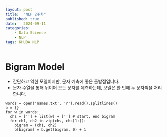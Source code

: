 ```yaml
---
layout: post
title:  "NLP 2주차"
published: true
date:   2024-09-11 
categories:
    - Data Science
    - NLP
tags: KHUDA NLP
---
```

# Bigram Model
- 간단하고 약한 모델이지만, 문자 예측에 좋은 출발점입니다.
- 문자 수열을 통해 뒤이어 오는 문자를 예측하는데, 모델은 한 번에 두 문자씩을 처리합니다.

```pyhton
words = open('names.txt', 'r').read().splitlines()
b = {}
for w in words:
  chs = [''] + list(w) + [''] # start, end bigram
  for ch1, ch2 in zip(chs, chs[1:]):
    bigram = (ch1, ch2)
    b[bigram] = b.get(bigram, 0) + 1
```
